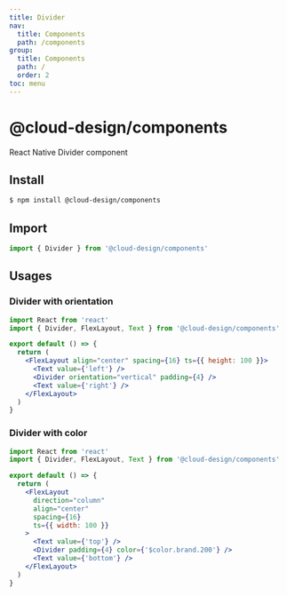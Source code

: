 ```yaml
---
title: Divider
nav:
  title: Components
  path: /components
group:
  title: Components
  path: /
  order: 2
toc: menu
---
```


# @cloud-design/components

React Native Divider component

## Install

```sh
$ npm install @cloud-design/components
```

## Import

```js
import { Divider } from '@cloud-design/components'
```

## Usages

### Divider with orientation

```jsx
import React from 'react'
import { Divider, FlexLayout, Text } from '@cloud-design/components'

export default () => {
  return (
    <FlexLayout align="center" spacing={16} ts={{ height: 100 }}>
      <Text value={'left'} />
      <Divider orientation="vertical" padding={4} />
      <Text value={'right'} />
    </FlexLayout>
  )
}
```

### Divider with color

```jsx
import React from 'react'
import { Divider, FlexLayout, Text } from '@cloud-design/components'

export default () => {
  return (
    <FlexLayout
      direction="column"
      align="center"
      spacing={16}
      ts={{ width: 100 }}
    >
      <Text value={'top'} />
      <Divider padding={4} color={'$color.brand.200'} />
      <Text value={'bottom'} />
    </FlexLayout>
  )
}
```
